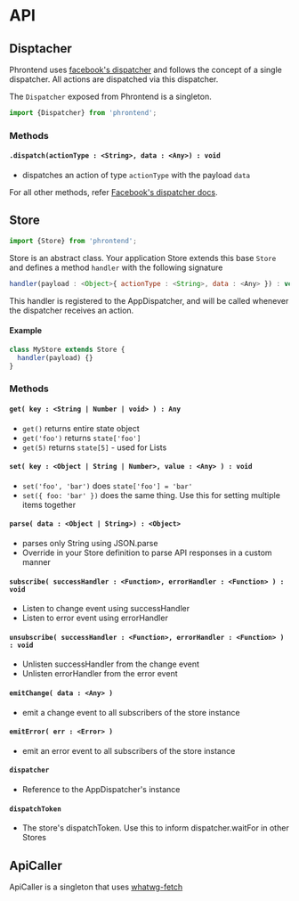 # API

## Disptacher

Phrontend uses [facebook's dispatcher](https://github.com/facebook/flux/blob/master/src/Dispatcher.js) and follows the concept of a single dispatcher. All actions are dispatched via this dispatcher.

The `Dispatcher` exposed from Phrontend is a singleton.

```js
import {Dispatcher} from 'phrontend';
```

### Methods

#### `.dispatch(actionType : <String>, data : <Any>) : void`

+ dispatches an action of type `actionType` with the payload `data`

For all other methods, refer [Facebook's dispatcher docs](https://facebook.github.io/flux/docs/dispatcher.html).

## Store

```js
import {Store} from 'phrontend';
```

Store is an abstract class. Your application Store extends this base `Store` and defines a method `handler` with the following signature

```js
handler(payload : <Object>{ actionType : <String>, data : <Any> }) : void
```

This handler is registered to the AppDispatcher, and will be called whenever the dispatcher receives an action.

#### Example

```js
class MyStore extends Store {
  handler(payload) {}
}
```

### Methods

#### `get( key : <String | Number | void> ) : Any`

+ `get()` returns entire state object
+ `get('foo')` returns `state['foo']`
+ `get(5)` returns `state[5]` - used for Lists

#### `set( key : <Object | String | Number>, value : <Any> ) : void`

+ `set('foo', 'bar')` does `state['foo'] = 'bar'`
+ `set({ foo: 'bar' })` does the same thing. Use this for setting multiple items together

#### `parse( data : <Object | String>) : <Object>`

+ parses only String using JSON.parse
+ Override in your Store definition to parse API responses in a custom manner

#### `subscribe( successHandler : <Function>, errorHandler : <Function> ) : void`

+ Listen to change event using successHandler
+ Listen to error event using errorHandler

#### `unsubscribe( successHandler : <Function>, errorHandler : <Function> ) : void`

+ Unlisten successHandler from the change event
+ Unlisten errorHandler from the error event

#### `emitChange( data : <Any> )`

+ emit a change event to all subscribers of the store instance

#### `emitError( err : <Error> )`

+ emit an error event to all subscribers of the store instance

#### `dispatcher`

+ Reference to the AppDispatcher's instance

#### `dispatchToken`

+ The store's dispatchToken. Use this to inform dispatcher.waitFor in other Stores

## ApiCaller

ApiCaller is a singleton that uses [whatwg-fetch](https://github.com/github/fetch)
